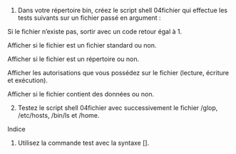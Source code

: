 1. Dans votre répertoire bin, créez le script shell 04fichier qui effectue les tests suivants sur un fichier passé en argument :

Si le fichier n’existe pas, sortir avec un code retour égal à 1.

Afficher si le fichier est un fichier standard ou non.

Afficher si le fichier est un répertoire ou non.

Afficher les autorisations que vous possédez sur le fichier (lecture, écriture et exécution).

Afficher si le fichier contient des données ou non.

2. Testez le script shell 04fichier avec successivement le fichier /glop, /etc/hosts, /bin/ls et /home.

Indice

1. Utilisez la commande test avec la syntaxe [].